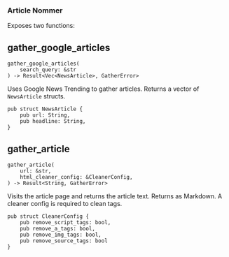 ### Article Nommer

Exposes two functions:

## gather_google_articles
```
gather_google_articles(
    search_query: &str
) -> Result<Vec<NewsArticle>, GatherError>
```

Uses Google News Trending to gather articles. Returns a vector of `NewsArticle` structs.
```
pub struct NewsArticle {
    pub url: String,
    pub headline: String,
}
```

## gather_article
```
gather_article(
    url: &str,
    html_cleaner_config: &CleanerConfig,
) -> Result<String, GatherError>
```

Visits the article page and returns the article text. Returns as Markdown.
A cleaner config is required to clean tags.

```
pub struct CleanerConfig {
    pub remove_script_tags: bool,
    pub remove_a_tags: bool,
    pub remove_img_tags: bool,
    pub remove_source_tags: bool
}
```
